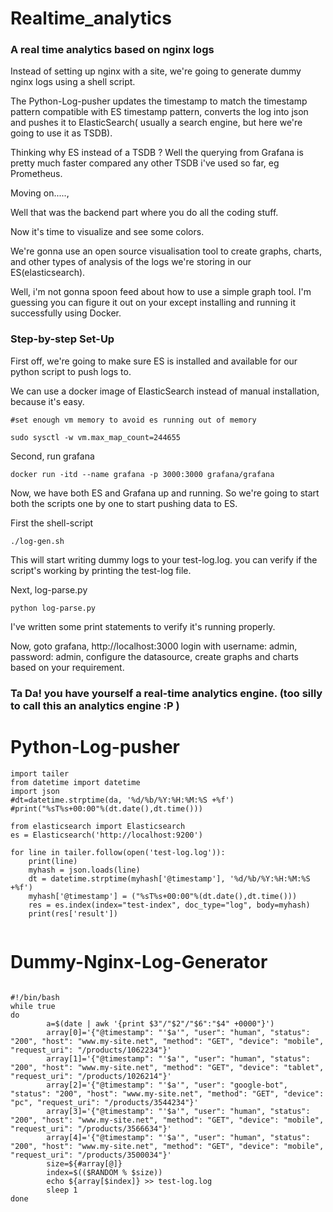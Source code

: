 # Realtime_analytics
### A real time analytics based on nginx logs

Instead of setting up nginx with a site, we're going to generate dummy nginx logs using a shell script.

The Python-Log-pusher updates the timestamp to match the timestamp pattern compatible with ES timestamp pattern, converts the log into json and pushes it to ElasticSearch( usually a search engine, but here we're going to use it as TSDB).

Thinking why ES instead of a TSDB ?
Well the querying from Grafana is pretty much faster compared any other TSDB i've used so far, eg Prometheus.

Moving on.....,

Well that was the backend part where you do all the coding stuff.

Now it's time to visualize and see some colors.

We're gonna use an open source visualisation tool to create graphs, charts, and other types of analysis of the logs we're storing in our ES(elasticsearch).

Well, i'm not gonna spoon feed about how to use a simple graph tool. I'm guessing you can figure it out on your except installing and running it successfully using Docker.

### Step-by-step Set-Up

First off, we're going to make sure ES is installed and available for our python script to push logs to.

We can use a docker image of ElasticSearch instead of manual installation, because it's easy.

```docker run -itd --name elasticsearch -p 9200:9200 elasticsearch:6.5.0
#set enough vm memory to avoid es running out of memory

sudo sysctl -w vm.max_map_count=244655
```

Second, run grafana

```docker run -itd --name grafana -p 3000:3000 grafana/grafana```

Now, we have both ES and Grafana up and running. So we're going to start both the scripts one by one to start pushing data to ES.

First the shell-script

```./log-gen.sh```

This will start writing dummy logs to your test-log.log. you can verify if the script's working by printing the test-log file.

Next, log-parse.py

```python log-parse.py```

I've written some print statements to verify it's running properly.

Now, goto grafana, http://localhost:3000
login with username: admin, password: admin, configure the datasource, create graphs and charts based on your requirement.

### Ta Da! you have yourself a real-time analytics engine. (too silly to call this an analytics engine :P )



# Python-Log-pusher

```
import tailer
from datetime import datetime
import json
#dt=datetime.strptime(da, '%d/%b/%Y:%H:%M:%S +%f')
#print("%sT%s+00:00"%(dt.date(),dt.time()))

from elasticsearch import Elasticsearch
es = Elasticsearch('http://localhost:9200')

for line in tailer.follow(open('test-log.log')):
    print(line)
    myhash = json.loads(line)
    dt = datetime.strptime(myhash['@timestamp'], '%d/%b/%Y:%H:%M:%S +%f')
    myhash['@timestamp'] = ("%sT%s+00:00"%(dt.date(),dt.time()))
    res = es.index(index="test-index", doc_type="log", body=myhash)
    print(res['result'])
    
```

# Dummy-Nginx-Log-Generator

```

#!/bin/bash
while true
do
        a=$(date | awk '{print $3"/"$2"/"$6":"$4" +0000"}')
        array[0]='{"@timestamp": "'$a'", "user": "human", "status": "200", "host": "www.my-site.net", "method": "GET", "device": "mobile", "request_uri": "/products/1062234"}'
        array[1]='{"@timestamp": "'$a'", "user": "human", "status": "200", "host": "www.my-site.net", "method": "GET", "device": "tablet", "request_uri": "/products/1026214"}'
        array[2]='{"@timestamp": "'$a'", "user": "google-bot", "status": "200", "host": "www.my-site.net", "method": "GET", "device": "pc", "request_uri": "/products/3544234"}'
        array[3]='{"@timestamp": "'$a'", "user": "human", "status": "200", "host": "www.my-site.net", "method": "GET", "device": "mobile", "request_uri": "/products/3566634"}'
        array[4]='{"@timestamp": "'$a'", "user": "human", "status": "200", "host": "www.my-site.net", "method": "GET", "device": "mobile", "request_uri": "/products/3500034"}'
        size=${#array[@]}
        index=$(($RANDOM % $size))
        echo ${array[$index]} >> test-log.log
        sleep 1
done

```
